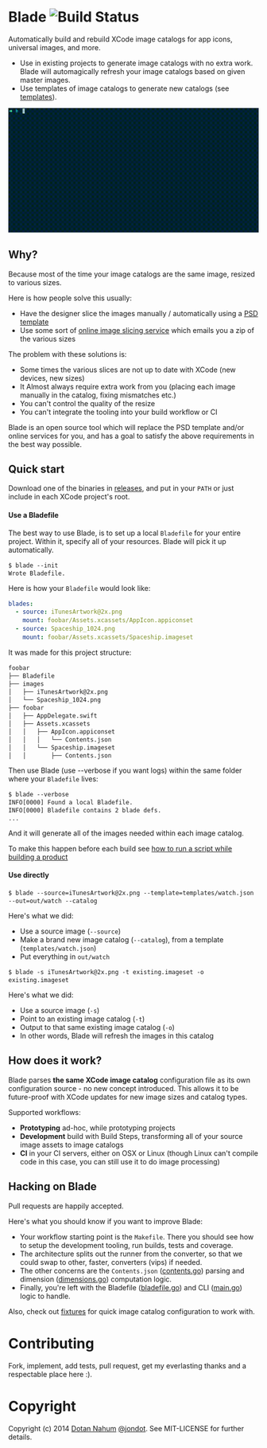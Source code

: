 # Blade ![Build Status](https://travis-ci.org/jondot/blade.svg?branch=master)

Automatically build and rebuild XCode image catalogs for app icons, universal images, and more.



* Use in existing projects to generate image catalogs with no extra work. Blade will automagically refresh your image catalogs based on given master images.
* Use templates of image catalogs to generate new catalogs (see [templates](templates/)).

![](docs/blade.gif)


## Why?

Because most of the time your image catalogs are the same image, resized to various sizes.

Here is how people solve this usually:

* Have the designer slice the images manually / automatically using a [PSD template](http://appicontemplate.com/)
* Use some sort of [online image slicing service](http://makeappicon.com/) which emails you a zip of the various sizes

The problem with these solutions is:

* Some times the various slices are not up to date with XCode (new devices, new sizes)
* It Almost always require extra work from you (placing each image manually in the catalog, fixing mismatches etc.)
* You can't control the quality of the resize
* You can't integrate the tooling into your build workflow or CI

Blade is an open source tool which will replace the PSD template and/or online services for you, and has a goal to satisfy the above requirements in the best way possible.


## Quick start

Download one of the binaries in [releases](https://github.com/jondot/blade/releases), and put in your `PATH` or just include in each XCode project's root.


#### Use a Bladefile

The best way to use Blade, is to set up a local `Bladefile` for your entire project. Within it, specify all of your resources. Blade will pick it up automatically.

```
$ blade --init
Wrote Bladefile.
```
Here is how your `Bladefile` would look like:

```yaml
blades:
  - source: iTunesArtwork@2x.png
    mount: foobar/Assets.xcassets/AppIcon.appiconset
  - source: Spaceship_1024.png
    mount: foobar/Assets.xcassets/Spaceship.imageset
```

It was made for this project structure:

```
foobar
├── Bladefile
├── images
│   ├── iTunesArtwork@2x.png
│   └── Spaceship_1024.png
├── foobar
│   ├── AppDelegate.swift
│   ├── Assets.xcassets
│   │   ├── AppIcon.appiconset
│   │   │   └── Contents.json
│   │   └── Spaceship.imageset
│   │       ├── Contents.json
```

Then use Blade (use --verbose if you want logs) within the same folder where your `Bladefile` lives:

```
$ blade --verbose
INFO[0000] Found a local Bladefile.
INFO[0000] Bladefile contains 2 blade defs.
...
```

And it will generate all of the images needed within each image catalog.

To make this happen before each build see [how to run a script while building a product](https://developer.apple.com/library/ios/recipes/xcode_help-project_editor/Articles/AddingaRunScriptBuildPhase.html)




#### Use directly

```
$ blade --source=iTunesArtwork@2x.png --template=templates/watch.json --out=out/watch --catalog
```

Here's what we did:

* Use a source image (`--source`)
* Make a brand new image catalog (`--catalog`), from a template (`templates/watch.json`)
* Put everything in `out/watch`


```
$ blade -s iTunesArtwork@2x.png -t existing.imageset -o existing.imageset
```

Here's what we did:

* Use a source image (`-s`)
* Point to an existing image catalog (`-t`)
* Output to that same existing image catalog (`-o`)
* In other words, Blade will refresh the images in this catalog



## How does it work?


Blade parses __the same XCode image catalog__ configuration file as its own configuration source - no new concept introduced. This allows it to be future-proof with XCode updates for new image sizes and catalog types.


Supported workflows:

* __Prototyping__ ad-hoc, while prototyping projects
* __Development__ build with Build Steps, transforming all of your source image assets to image catalogs
* __CI__ in your CI servers, either on OSX or Linux (though Linux can't compile code in this case, you can still use it to do image processing)




## Hacking on Blade

Pull requests are happily accepted.

Here's what you should know if you want to improve Blade:

* Your workflow starting point is the `Makefile`. There you should see how to setup the development tooling, run builds, tests and coverage.
* The architecture splits out the runner from the converter, so that we could swap to other, faster, converters (vips) if needed.
* The other concerns are the `Contents.json` ([contents.go](contents.go)) parsing and dimension ([dimensions.go](dimensions.go)) computation logic.
* Finally, you're left with the Bladefile ([bladefile.go](bladefile.go)) and CLI ([main.go](main.go)) logic to handle.

Also, check out [fixtures](fixtures) for quick image catalog configuration to work with.


# Contributing

Fork, implement, add tests, pull request, get my everlasting thanks and a respectable place here :).


# Copyright

Copyright (c) 2014 [Dotan Nahum](http://gplus.to/dotan) [@jondot](http://twitter.com/jondot). See MIT-LICENSE for further details.



